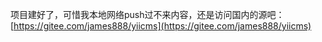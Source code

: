 项目建好了，可惜我本地网络push过不来内容，还是访问国内的源吧：[https://gitee.com/james888/yiicms](https://gitee.com/james888/yiicms)
